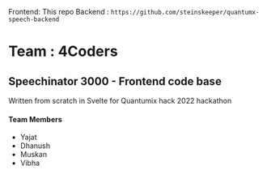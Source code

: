 Frontend: This repo
Backend :  `https://github.com/steinskeeper/quantumx-speech-backend`

# Team : 4Coders

##  Speechinator 3000 - Frontend code base
Written from scratch in Svelte for Quantumix hack 2022 hackathon
#### Team Members
- Yajat
- Dhanush
- Muskan
- Vibha
